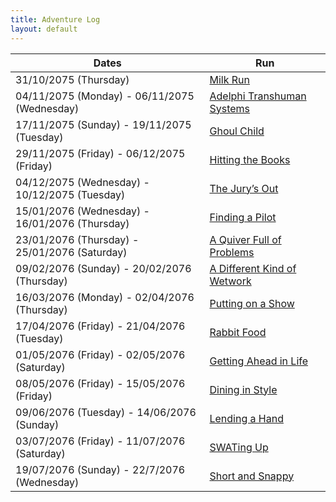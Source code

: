 ```yaml
---
title: Adventure Log
layout: default
---
```


| Dates                                          | Run                                                       |
| ---------------------------------------------- | --------------------------------------------------------- |
| 31/10/2075 (Thursday)                          | [Milk Run](MilkRun.md)                                    |
| 04/11/2075 (Monday) - 06/11/2075 (Wednesday)   | [Adelphi Transhuman Systems](AdelphiTranshumanSystems.md) |
| 17/11/2075 (Sunday) - 19/11/2075 (Tuesday)     | [Ghoul Child](GhoulChild.md)                              |
| 29/11/2075 (Friday) - 06/12/2075 (Friday)      | [Hitting the Books](HittingTheBooks.md)                   |
| 04/12/2075 (Wednesday) - 10/12/2075 (Tuesday)  | [The Jury’s Out](TheJurysOut.md)                          |
| 15/01/2076 (Wednesday) - 16/01/2076 (Thursday) | [Finding a Pilot](FindingAPilot.md)                       |
| 23/01/2076 (Thursday) - 25/01/2076 (Saturday)  | [A Quiver Full of Problems](AQuiverFullOfProblems.md)     |
| 09/02/2076 (Sunday) - 20/02/2076 (Thursday)    | [A Different Kind of Wetwork](ADifferentKindOfWetwork.md) |
| 16/03/2076 (Monday) - 02/04/2076 (Thursday)    | [Putting on a Show](PuttingOnAShow.md)                    |
| 17/04/2076 (Friday) - 21/04/2076 (Tuesday)     | [Rabbit Food](RabbitFood.md)                              |
| 01/05/2076 (Friday) - 02/05/2076 (Saturday)    | [Getting Ahead in Life](GettingAheadInLife.md)            |
| 08/05/2076 (Friday) - 15/05/2076 (Friday)      | [Dining in Style](DiningInStyle.md)                       |
| 09/06/2076 (Tuesday) - 14/06/2076 (Sunday)     | [Lending a Hand](LendingAHand.md)                         |
| 03/07/2076 (Friday) - 11/07/2076 (Saturday)    | [SWATing Up](SWATingUp.md)                                |
| 19/07/2076 (Sunday) - 22/7/2076 (Wednesday)    | [Short and Snappy](ShortAndSnappy.md)                     |

